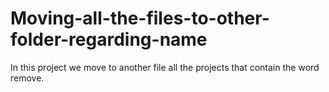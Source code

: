 # Moving-all-the-files-to-other-folder-regarding-name
In this project we move to another file all the projects that contain the word remove.
